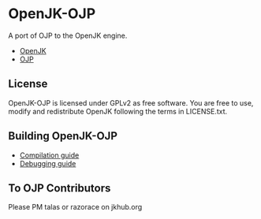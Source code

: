 # OpenJK-OJP

A port of OJP to the OpenJK engine.
* [OpenJK](https://github.com/JACoders/OpenJK)
* [OJP](https://github.com/OpenJediProject/OJP)


## License

OpenJK-OJP is licensed under GPLv2 as free software. You are free to use, modify and redistribute OpenJK following the terms in LICENSE.txt.


## Building OpenJK-OJP

* [Compilation guide](https://github.com/JACoders/OpenJK/wiki/Compilation-guide)
* [Debugging guide](https://github.com/JACoders/OpenJK/wiki/Debugging)


## To OJP Contributors

Please PM talas or razorace on jkhub.org
